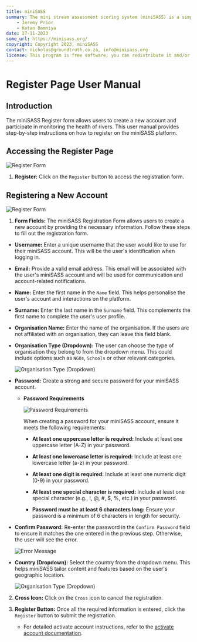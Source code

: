 ```yaml
---
title: miniSASS
summary: The mini stream assessment scoring system (miniSASS) is a simple and accessible citizen science tool for monitoring the water quality and health of stream and river systems. You collect a sample of aquatic macroinvertebrates (small, but large enough to see animals with no internal skeletons) from a site in a stream or river. The community of these aquatic macroinvertebrates present then tells you about the water quality and health of the stream or river based on the concept that different groups of aquatic macroinvertebrates have different tolerances and sensitivities to disturbance and pollution.
    - Jeremy Prior
    - Ketan Bamniya
date: 27-11-2023
some_url: https://minisass.org/
copyright: Copyright 2023, miniSASS
contact: nicholas@groundtruth.co.za, info@minisass.org
license: This program is free software; you can redistribute it and/or modify it under the terms of the GNU Affero General Public License as published by the Free Software Foundation; either version 3 of the License, or (at your option) any later version.
---
```


# Register Page User Manual

## Introduction

The miniSASS Register form allows users to create a new account and participate in monitoring the health of rivers. This user manual provides step-by-step instructions on how to register on the miniSASS platform.

## Accessing the Register Page

![Register Form](./img/register-1.png)

1. **Register:** Click on the `Register` button to access the registration form.

## Registering a New Account

![Register Form](./img/register-2.png)

1. **Form Fields:** The miniSASS Registration Form allows users to create a new account by providing the necessary information. Follow these steps to fill out the registration form.

- **Username:** Enter a unique username that the user would like to use for their miniSASS account. This will be the user's identification when logging in.

- **Email:** Provide a valid email address. This email will be associated with the user's miniSASS account and will be used for communication and account-related notifications.

- **Name:** Enter the first name in the `Name` field. This helps personalise the user's account and interactions on the platform.

- **Surname:** Enter the last name in the `Surname` field. This complements the first name to complete the user's user profile.

- **Organisation Name:** Enter the name of the organisation. If the users are not affiliated with an organisation, they can leave this field blank.

- **Organisation Type (Dropdown):** The user can choose the type of organisation they belong to from the dropdown menu. This could include options such as `NGOs`, `Schools` or other relevant categories.

    ![Organisation Type (Dropdown)](./img/register-3.png)

- **Password:** Create a strong and secure password for your miniSASS account.

    * **Password Requirements**

        ![Password Requirements](./img/register-4.png)

        When creating a password for your miniSASS account, ensure it meets the following requirements:

        * **At least one uppercase letter is required:** Include at least one uppercase letter (A-Z) in your password.

        * **At least one lowercase letter is required:** Include at least one lowercase letter (a-z) in your password.

        * **At least one digit is required:** Include at least one numeric digit (0-9) in your password.
        
        * **At least one special character is required:** Include at least one special character (e.g., !, @, #, $, %, etc.) in your password.

        * **Password must be at least 6 characters long:** Ensure your password is a minimum of 6 characters in length for security.

- **Confirm Password:** Re-enter the password in the `Confirm Password` field to ensure it matches the one entered in the previous step. Otherwise, the user will see the error.

    ![Error Message](./img/register-5.png)

- **Country (Dropdown):** Select the country from the dropdown menu. This helps miniSASS tailor content and features based on the user's geographic location.

    ![Organisation Type (Dropdown)](./img/register-6.png)

2. **Cross Icon:** Click on the `Cross` icon to cancel the registration.

3. **Register Button:** Once all the required information is entered, click the `Register` button to submit the registration.

    - For detailed activate account instructions, refer to the [activate account documentation](./activate-account.md).
